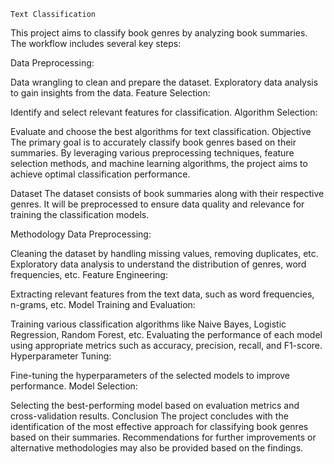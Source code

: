     Text Classification
This project aims to classify book genres by analyzing book summaries. The workflow includes several key steps:

Data Preprocessing:

Data wrangling to clean and prepare the dataset.
Exploratory data analysis to gain insights from the data.
Feature Selection:

Identify and select relevant features for classification.
Algorithm Selection:

Evaluate and choose the best algorithms for text classification.
Objective
The primary goal is to accurately classify book genres based on their summaries. By leveraging various preprocessing techniques, feature selection methods, and machine learning algorithms, the project aims to achieve optimal classification performance.

Dataset
The dataset consists of book summaries along with their respective genres. It will be preprocessed to ensure data quality and relevance for training the classification models.

Methodology
Data Preprocessing:

Cleaning the dataset by handling missing values, removing duplicates, etc.
Exploratory data analysis to understand the distribution of genres, word frequencies, etc.
Feature Engineering:

Extracting relevant features from the text data, such as word frequencies, n-grams, etc.
Model Training and Evaluation:

Training various classification algorithms like Naive Bayes, Logistic Regression, Random Forest, etc.
Evaluating the performance of each model using appropriate metrics such as accuracy, precision, recall, and F1-score.
Hyperparameter Tuning:

Fine-tuning the hyperparameters of the selected models to improve performance.
Model Selection:

Selecting the best-performing model based on evaluation metrics and cross-validation results.
Conclusion
The project concludes with the identification of the most effective approach for classifying book genres based on their summaries. Recommendations for further improvements or alternative methodologies may also be provided based on the findings.




